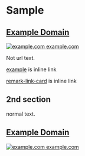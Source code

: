 # Sample

<div class="rlb-container">
  <div class="rlb-content">
    <div class="rlb-info">
      <h2 class="rlb-title">
        <a rel="noopener noreferrer" href="https://example.com" class="rlb-title-link">
          Example Domain
        </a>
      </h2>
    </div>
  </div>
  <div class="rlb-footer">
    <a rel="noopener noreferrer" href="https://example.com" class="rlb-footer-link">
      <img alt="example.com" src="https://www.google.com/s2/favicons?domain=https://example.com" class="rlb-favicon">
      example.com
    </a>
  </div>
</div>

Not url text.

[example](https://example.com/) is inline link

[remark-link-card](https://www.npmjs.com/package/remark-link-card) is inline link

## 2nd section

normal text.

<div class="rlb-container">
  <div class="rlb-content">
    <div class="rlb-info">
      <h2 class="rlb-title">
        <a rel="noopener noreferrer" href="https://example.com" class="rlb-title-link">
          Example Domain
        </a>
      </h2>
    </div>
  </div>
  <div class="rlb-footer">
    <a rel="noopener noreferrer" href="https://example.com" class="rlb-footer-link">
      <img alt="example.com" src="https://www.google.com/s2/favicons?domain=https://example.com" class="rlb-favicon">
      example.com
    </a>
  </div>
</div>
